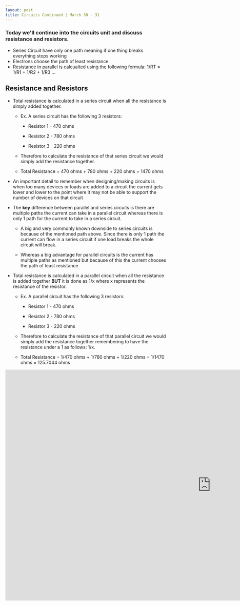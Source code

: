 ```yaml
---
layout: post
title: Circuits Continued | March 30 - 31
---
```

### Today we'll continue into the circuits unit and discuss resistance and resistors.

- Series Circuit have only one path meaning if one thing breaks everything stops working
- Electrons choose the path of least resistance
- Resistance in parallel is calcualted using the following formula: 1/RT = 1/R1 + 1/R2 + 1/R3 ...

## Resistance and Resistors

- Total resistance is calculated in a series circuit when all the resistance is simply added together.

  - Ex. A series circuit has the following 3 resistors:
  
    - Resistor 1 - 470 ohms
    
    - Resistor 2 - 780 ohms
    
    - Resistor 3 - 220 ohms
    
  - Therefore to calculate the resistance of that series circuit we would simply add the resistance together.
  
  - Total Resistance = 470 ohms + 780 ohms + 220 ohms = 1470 ohms

- An important detail to remember when designing/making circuits is when too many devices or loads are added to a circuit the current gets lower and lower to the point where it may not be able to support the number of devices on that circuit

- The **key** difference between parallel and series circuits is there are multiple paths the current can take in a parallel circuit whereas there is only 1 path for the current to take in a series circuit.

  - A big and very commonly known downside to series circuits is because of the mentioned path above. Since there is only 1 path the current can flow in a series circuit if one load breaks the whole circuit will break.
  
  - Whereas a big advantage for parallel circuits is the current has multiple paths as mentioned but because of this the current chooses the path of least resistance
  
- Total resistance is calculated in a parallel circuit when all the resistance is added together **BUT** it is done as 1/x where x represents the resistance of the resistor.

  - Ex. A parallel circuit has the following 3 resistors:
  
    - Resistor 1 - 470 ohms
    
    - Resistor 2 - 780 ohms
    
    - Resistor 3 - 220 ohms
  
  - Therefore to calculate the resistance of that parallel circuit we would simply add the resistance together remembering to have the resistance under a 1 as follows: 1/x.
  
  - Total Resistance = 1/470 ohms + 1/780 ohms + 1/220 ohms = 1/1470 ohms = 125.7044 ohms

<iframe src="https://i.ytimg.com/vi/aBIdFS0jwuU/maxresdefault.jpg"  scrolling="no" frameborder="0" allowfullscreen width="1280" height="720"></iframe>
